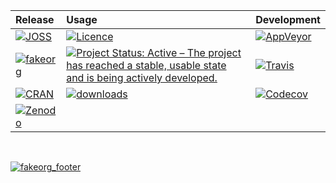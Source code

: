
<table class="table"><thead><tr class="header">
<th align="left">Release</th>
<th align="left">Usage</th>
<th align="left">Development</th>
</tr></thead>
<tbody>
<tr class="odd">
<td align="left"><a href="https://doi.org/"><img src="http://joss.theoj.org/papers.svg" alt="JOSS"></a></td>
<td align="left"><a href="https://www.gnu.org/licenses/gpl-3.0.en.html"><img src="https://img.shields.io/badge/licence-GPL--3-blue.svg" alt="Licence"></a></td>
<td align="left"><a href="https://ci.appveyor.com/project/fakeorg/fakepackage"><img src="https://ci.appveyor.com/api/projects/status/4ypc9xnmqt70j94e?svg=true&amp;branch=master" alt="AppVeyor"></a></td>
</tr>
<tr class="even">
<td align="left"><a href="https://github.com/fakeorg/onboarding/issues/156"><img src="https://badges.fakeorg.org/156_status.svg" alt="fakeorg"></a></td>
<td align="left"><a href="https://cran.r-project.org/"><img src="https://img.shields.io/badge/R%3E%3D-3.2.0-blue.svg" alt="Project Status: Active – The project has reached a stable, usable state and is being actively developed."></a></td>
<td align="left"><a href="https://travis-ci.org/fakeorg/fakepackage"><img src="https://travis-ci.org/fakeorg/fakepackage.svg?branch=master" alt="Travis"></a></td>
</tr>
<tr class="odd">
<td align="left"><a href="http://cran.r-project.org/package=fakepackage"><img src="http://www.r-pkg.org/badges/version/fakepackage" alt="CRAN"></a></td>
<td align="left"><a href="http://cran.rstudio.com/package=fakepackage"><img src="http://cranlogs.r-pkg.org/badges/fakepackage" alt="downloads"></a></td>
<td align="left"><a href="https://codecov.io/github/fakeorg/fakepackage?branch=master"><img src="https://codecov.io/github/fakeorg/fakepackage/coverage.svg?branch=master" alt="Codecov"></a></td>
</tr>
<tr class="even">
<td align="left"><a href="https://zenodo.org/badge/latestdoi/82609103"><img src="https://zenodo.org/badge/82609103.svg" alt="Zenodo"></a></td>
<td align="left"></td>
<td align="left"></td>
</tr>
</tbody>
</table>
<br>


[![fakeorg_footer](http://fakeorg.org/public_images/github_footer.png)](https://fakeorg.org)
